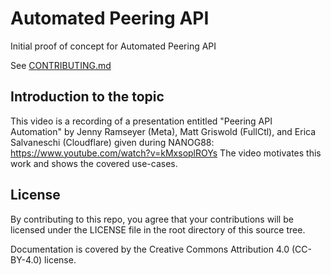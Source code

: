 
# Automated Peering API

Initial proof of concept for Automated Peering API

See [CONTRIBUTING.md](CONTRIBUTING.md)

## Introduction to the topic
This video is a recording of a presentation entitled "Peering API Automation" by Jenny Ramseyer (Meta), Matt Griswold (FullCtl), and Erica Salvaneschi (Cloudflare) given during NANOG88: https://www.youtube.com/watch?v=kMxsoplROYs The video motivates this work and shows the covered use-cases.


## License

By contributing to this repo, you agree that your contributions will be
licensed under the LICENSE file in the root directory of this source tree.

Documentation is covered by the Creative Commons Attribution 4.0 (CC-BY-4.0)
license.
